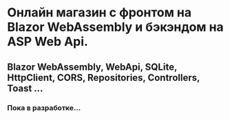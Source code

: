 # Онлайн магазин с фронтом на Blazor WebAssembly и бэкэндом на ASP Web Api.
## Blazor WebAssembly, WebApi, SQLite, HttpClient, CORS, Repositories, Controllers, Toast ...
### Пока в разработке...
